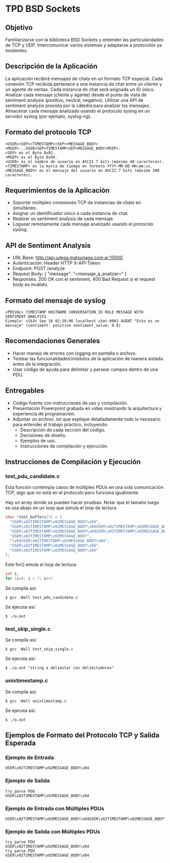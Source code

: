 # TPD BSD Sockets

## Objetivo

Familiarizarse con la biblioteca BSD Sockets y entender las particularidades de TCP y UDP.
Intercomunicar varios sistemas y adaptarse a protocolos ya existentes.

## Descripción de la Aplicación

La aplicación recibirá mensajes de chats en un formato TCP especial.
Cada conexión TCP recibida pertenece a una instancia de chat entre un cliente y un agente de ventas.
Cada instancia de chat será asignada un ID único.
Analizar cada mensaje (cliente y agente) desde el punto de vista de sentiment analysis (positivo, neutral, negativo).
Utilizar una API de sentiment analysis provista por la cátedra para analizar los mensajes.
Almacenar cada mensaje analizado usando el protocolo syslog en un servidor syslog (por ejemplo, syslog-ng).

## Formato del protocolo TCP

```
<USER><SEP><TIMESTAMP><SEP><MESSAGE_BODY><MSEP>...USER<SEP>TIMESTAMP<SEP>MESSAGE_BODY<MSEP>.
<SEP> es el Byte 0x02.
<MSEP> es el Byte 0x04.
<USER> es el nombre de usuario en ASCII 7 bits (máximo 40 caracteres).
<TIMESTAMP> es la marca de tiempo en formato YYYY-MM-DD HH:mm:ss.
<MESSAGE_BODY> es el mensaje del usuario en ASCII 7 bits (máximo 200 caracteres).
```

## Requerimientos de la Aplicación

- Soportar múltiples conexiones TCP de instancias de chats en simultáneo.
- Asignar un identificador único a cada instancia de chat.
- Realizar un sentiment analysis de cada mensaje.
- Loguear remotamente cada mensaje analizado usando el protocolo syslog.

## API de Sentiment Analysis

- URL Base: http://api.udesa.matsunaga.com.ar:15000
- Autenticación: Header HTTP X-API-Token: <token>
- Endpoint: POST /analyze
- Request Body: { "message": "<mensaje_a_analizar>" }
- Responses: 200 OK con el sentiment, 400 Bad Request si el request body es inválido.

## Formato del mensaje de syslog

```
<PRIVAL> TIMESTAMP HOSTNAME CONVERSATION_ID ROLE MESSAGE WITH SENTIMENT ANALYSIS
Ejemplo: <163> Sep 16 02:20:06 localhost chat-0001 AGENT "Esto es un mensaje" (sentiment: positive sentiment_value: 0.8)
```

## Recomendaciones Generales

- Hacer manejo de errores con logging en pantalla o archivo.
- Testear las funcionalidades/módulos de la aplicación de manera aislada antes de la integración.
- Usar código de ayuda para delimitar y parsear campos dentro de una PDU.

## Entregables

- Código fuente con instrucciones de uso y compilación.
- Presentación Powerpoint grabada en video mostrando la arquitectura y experiencia de programación.
- Adjuntar un archivo .txt que explique detalladamente todo lo necesario para entender el trabajo práctico, incluyendo:
  - Descripción de cada sección del código.
  - Decisiones de diseño.
  - Ejemplos de uso.
  - Instrucciones de compilación y ejecución.

## Instrucciones de Compilación y Ejecución

### test_pdu_candidate.c

Esta función contempla casos de múltiples PDUs en una sola comunicación TCP, algo que no está en el protocolo pero funciona igualmente.

Hay un array donde se pueden hacer pruebas. Notar que el tamaño luego se usa abajo en un loop que simula el loop de lectura.

```c
char *test_buffers[7] = {
  "USER\x02TIMESTAMP\x02MESSAGE_BODY\x04",
  "USER\x02TIMESTAMP\x02MESSAGE_BODY\x04USER\x02TIMESTAMP\x02MESSAGE_BODY\x04",
  "USER\x02TIMESTAMP\x02MESSAGE_BODY\x04USER\x02TIMESTAMP\x02MESSAGE_BODY",
  "USER\x02TIMESTAMP\x02MESSAGE_BODY",
  "\x04USER\x02TIMESTAMP\x02MESSAGE_BODY\x04",
  "USER\x02TIMESTAMP\x02MESSAGE_BODY\x04",
  "USER\x02TIMESTAMP\x02MESSAGE_BODY\x04"
};
```

Este for() emula el loop de lectura:

```c
int i;
for (i=0; i < 7; i++)
```

Se compila así:
```
$ gcc -Wall test_pdu_candidate.c
```
Se ejecuta así:
```
$ ./a.out
```

### test_skip_single.c

Se compila así:
```
$ gcc -Wall test_skip_single.c
```
Se ejecuta así:
```
$ ./a.out "string a delimitar con delimitadores"
```

### unixtimestamp.c

Se compila así:
```
$ gcc -Wall unixtimestamp.c
```
Se ejecuta así:
```
$ ./a.out
```

## Ejemplos de Formato del Protocolo TCP y Salida Esperada

### Ejemplo de Entrada

```
USER\x02TIMESTAMP\x02MESSAGE_BODY\x04
```

### Ejemplo de Salida

```
try_parse PDU
USER\x02TIMESTAMP\x02MESSAGE_BODY\x04
```

### Ejemplo de Entrada con Múltiples PDUs

```
USER\x02TIMESTAMP\x02MESSAGE_BODY\x04USER\x02TIMESTAMP\x02MESSAGE_BODY\x04
```

### Ejemplo de Salida con Múltiples PDUs

```
try_parse PDU
USER\x02TIMESTAMP\x02MESSAGE_BODY\x04
try_parse PDU
USER\x02TIMESTAMP\x02MESSAGE_BODY\x04
```
